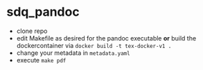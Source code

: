 # sdq_pandoc

- clone repo
- edit Makefile as desired for the pandoc executable **or** build the dockercontainer via `docker build -t tex-docker-v1 .`
- change your metadata in `metadata.yaml`
- execute `make pdf`
